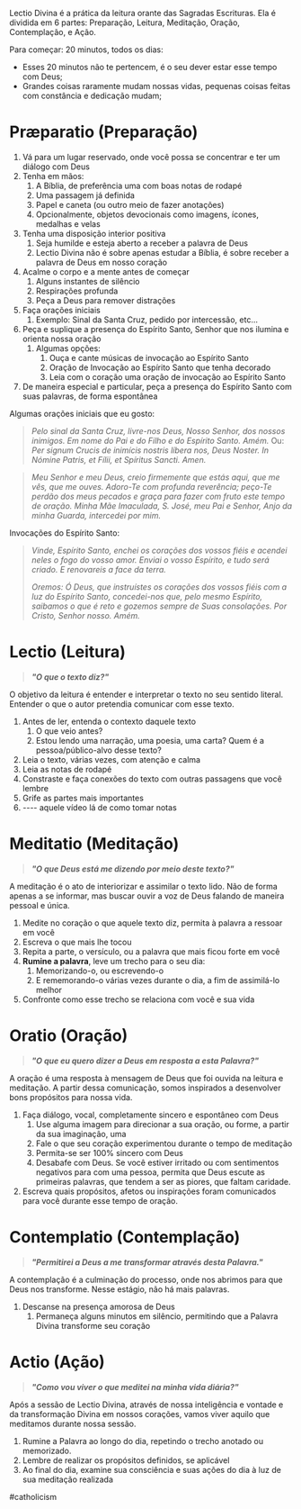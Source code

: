 Lectio Divina é a prática da leitura orante das Sagradas Escrituras. Ela é dividida em 6 partes: Preparação, Leitura, Meditação, Oração, Contemplação, e Ação.

Para começar: 20 minutos, todos os dias:
- Esses 20 minutos não te pertencem, é o seu dever estar esse tempo com Deus;
- Grandes coisas raramente mudam nossas vidas, pequenas coisas feitas com constância e dedicação mudam;

#  Præparatio (Preparação)

1. Vá para um lugar reservado, onde você possa se concentrar e ter um diálogo com Deus
2. Tenha em mãos:
	1. A Bíblia, de preferência uma com boas notas de rodapé
	2. Uma passagem já definida
	3. Papel e caneta (ou outro meio de fazer anotações)
	4. Opcionalmente, objetos devocionais como imagens, ícones, medalhas e velas
3. Tenha uma disposição interior positiva
	1. Seja humilde e esteja aberto a receber a palavra de Deus
	2. Lectio Divina não é sobre apenas estudar a Bíblia, é sobre receber a palavra de Deus em nosso coração
4. Acalme o corpo e a mente antes de começar
	1. Alguns instantes de silêncio
	2. Respirações profunda
	3. Peça a Deus para remover distrações
5. Faça orações iniciais
	1. Exemplo: Sinal da Santa Cruz, pedido por intercessão, etc...
6. Peça e suplique a presença do Espírito Santo, Senhor que nos ilumina e orienta nossa oração
	1. Algumas opções:
		1. Ouça e cante músicas de invocação ao Espírito Santo
		2. Oração de Invocação ao Espírito Santo que tenha decorado
		3. Leia com o coração uma oração de invocação ao Espírito Santo
7. De maneira especial e particular, peça a presença do Espírito Santo com suas palavras, de forma espontânea

Algumas orações iniciais que eu gosto:

> *Pelo sinal da Santa Cruz, livre-nos Deus, Nosso Senhor, dos nossos inimigos. Em nome do Pai e do Filho e do Espírito Santo. Amém.*
> Ou:
> *Per signum Crucis de inimícis nostris líbera nos, Deus Noster. In Nómine Patris, et Fílii, et Spíritus Sancti. Amen.*

> *Meu Senhor e meu Deus, creio firmemente que estás aqui, que me vês, que me ouves. Adoro-Te com profunda reverência; peço-Te perdão dos meus pecados e graça para fazer com fruto este tempo de oração. Minha Mãe Imaculada, S. José, meu Pai e Senhor, Anjo da minha Guarda, intercedei por mim.*

Invocações do Espírito Santo:

> *Vinde, Espírito Santo, enchei os corações dos vossos fiéis e acendei neles o fogo do vosso amor. Enviai o vosso Espírito, e tudo será criado. E renovareis a face da terra.*  
> 
> *Oremos: Ó Deus, que instruístes os corações dos vossos fiéis com a luz do Espírito Santo, concedei-nos que, pelo mesmo Espírito, saibamos o que é reto e gozemos sempre de Suas consolações. Por Cristo, Senhor nosso. Amém.*

# Lectio (Leitura)

> ***"O que o texto diz?"***

O objetivo da leitura é entender e interpretar o texto no seu sentido literal. Entender o que o autor pretendia comunicar com esse texto.

1. Antes de ler, entenda o contexto daquele texto
	1. O que veio antes?
	2. Estou lendo uma narração, uma poesia, uma carta? Quem é a pessoa/público-alvo desse texto?
2. Leia o texto, várias vezes, com atenção e calma
3. Leia as notas de rodapé
4. Constraste e faça conexões do texto com outras passagens que você lembre
5. Grife as partes mais importantes
6. ---- aquele vídeo lá de como tomar notas

# Meditatio (Meditação)

> ***"O que Deus está me dizendo por meio deste texto?"***

A meditação é o ato de interiorizar e assimilar o texto lido. Não de forma apenas a se informar, mas buscar ouvir a voz de Deus falando de maneira pessoal e única.

1. Medite no coração o que aquele texto diz, permita à palavra a ressoar em você
2. Escreva o que mais lhe tocou
3. Repita a parte, o versículo, ou a palavra que mais ficou forte em você
4. **Rumine a palavra**, leve um trecho para o seu dia:
	1. Memorizando-o, ou escrevendo-o 
	2. E rememorando-o várias vezes durante o dia, a fim de assimilá-lo melhor
6. Confronte como esse trecho se relaciona com você e sua vida

# Oratio (Oração)

> ***"O que eu quero dizer a Deus em resposta a esta Palavra?"***

A oração é uma resposta à mensagem de Deus que foi ouvida na leitura e meditação. A partir dessa comunicação, somos inspirados a desenvolver bons propósitos para nossa vida.

1. Faça diálogo, vocal, completamente sincero e espontâneo com Deus
	1. Use alguma imagem para direcionar a sua oração, ou forme, a partir da sua imaginação, uma
	2. Fale o que seu coração experimentou durante o tempo de meditação
	3. Permita-se ser 100% sincero com Deus
	4. Desabafe com Deus. Se você estiver irritado ou com sentimentos negativos para com uma pessoa, permita que Deus escute as primeiras palavras, que tendem a ser as piores, que faltam caridade.
2. Escreva quais propósitos, afetos ou inspirações foram comunicados para você durante esse tempo de oração.

# Contemplatio (Contemplação)

> ***"Permitirei a Deus a me transformar através desta Palavra."***

A contemplação é a culminação do processo, onde nos abrimos para que Deus nos transforme. Nesse estágio, não há mais palavras.

1. Descanse na presença amorosa de Deus
	1. Permaneça alguns minutos em silêncio, permitindo que a Palavra Divina transforme seu coração

# Actio (Ação)

> ***"Como vou viver o que meditei na minha vida diária?"***

Após a sessão de Lectio Divina, através de nossa inteligência e vontade e da transformação Divina em nossos corações, vamos viver aquilo que meditamos durante nossa sessão.

1. Rumine a Palavra ao longo do dia, repetindo o trecho anotado ou memorizado.
2. Lembre de realizar os propósitos definidos, se aplicável
3. Ao final do dia, examine sua consciência e suas ações do dia à luz de sua meditação realizada


#catholicism